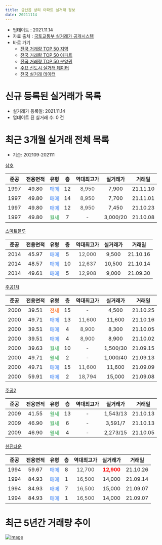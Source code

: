 ```yaml
---
title: 금산읍 상리 아파트 실거래 정보
date: 20211114
---
```


* 업데이트 : 2021.11.14
* 자료 출처 : [국토교통부 실거래가 공개시스템](http://rt.molit.go.kr)
* 바로 가기
    * [전국 거래량 TOP 50 지역](https://apt-info.github.io/apt-trade-info/tr)
    * [전국 거래량 TOP 50 아파트](https://apt-info.github.io/apt-trade-info/ta)
    * [전국 거래량 TOP 50 분양권](https://apt-info.github.io/apt-trade-info/tb)
    * [주요 신도시 실거래 데이터](https://apt-info.github.io/apt-trade-info/newtown)
    * [전국 실거래 데이터](https://apt-info.github.io/apt-trade-info/all)



<script async src="https://pagead2.googlesyndication.com/pagead/js/adsbygoogle.js"></script>
<!-- 기본광고 -->
<ins class="adsbygoogle"
     style="display:block"
     data-ad-client="ca-pub-1142216861245946"
     data-ad-slot="4805727019"
     data-ad-format="auto"
     data-full-width-responsive="true"></ins>
<script>
     (adsbygoogle = window.adsbygoogle || []).push({});
</script>


# 신규 등록된 실거래가 목록

* 실거래가 등록일: 2021.11.14
* 업데이트 된 실거래 수: 0 건




<script async src="https://pagead2.googlesyndication.com/pagead/js/adsbygoogle.js"></script>
<!-- 기본광고 -->
<ins class="adsbygoogle"
     style="display:block"
     data-ad-client="ca-pub-1142216861245946"
     data-ad-slot="4805727019"
     data-ad-format="auto"
     data-full-width-responsive="true"></ins>
<script>
     (adsbygoogle = window.adsbygoogle || []).push({});
</script>


# 최근 3개월 실거래 전체 목록
* 기준: 202109-202111


[삼호](https://search.naver.com/search.naver?query=%EC%82%BC%ED%98%B8)

|준공|전용면적|유형|층|역대최고가|실거래가|거래일|
|:---:|:---:|:---:|:---:|:---:|:---:|:---:|
|1997|49.80|<span style="color:#4285F3">매매</span>|12|<span style="color:#444444">8,950</span>|7,900|21.11.10|
|1997|49.80|<span style="color:#4285F3">매매</span>|14|<span style="color:#444444">8,950</span>|7,700|21.11.01|
|1997|49.80|<span style="color:#4285F3">매매</span>|12|<span style="color:#444444">8,950</span>|7,450|21.10.23|
|1997|49.80|<span style="color:#34A853">월세</span>|7|<span style="color:#444444">-</span>|3,000/20|21.10.08|

[스마트블루](https://search.naver.com/search.naver?query=%EC%8A%A4%EB%A7%88%ED%8A%B8%EB%B8%94%EB%A3%A8)

|준공|전용면적|유형|층|역대최고가|실거래가|거래일|
|:---:|:---:|:---:|:---:|:---:|:---:|:---:|
|2014|45.97|<span style="color:#4285F3">매매</span>|5|<span style="color:#444444">12,000</span>|9,500|21.10.16|
|2014|48.57|<span style="color:#4285F3">매매</span>|10|<span style="color:#444444">12,637</span>|10,500|21.10.14|
|2014|49.61|<span style="color:#4285F3">매매</span>|5|<span style="color:#444444">12,908</span>|9,000|21.09.30|

[주공1차](https://search.naver.com/search.naver?query=%EC%A3%BC%EA%B3%B51%EC%B0%A8)

|준공|전용면적|유형|층|역대최고가|실거래가|거래일|
|:---:|:---:|:---:|:---:|:---:|:---:|:---:|
|2000|39.51|<span style="color:#FF5A00">전세</span>|15|<span style="color:#444444">-</span>|4,500|21.10.25|
|2000|49.71|<span style="color:#4285F3">매매</span>|13|<span style="color:#444444">11,600</span>|11,600|21.10.16|
|2000|39.51|<span style="color:#4285F3">매매</span>|4|<span style="color:#444444">8,900</span>|8,300|21.10.05|
|2000|39.51|<span style="color:#4285F3">매매</span>|4|<span style="color:#444444">8,900</span>|8,900|21.10.02|
|2000|39.63|<span style="color:#34A853">월세</span>|10|<span style="color:#444444">-</span>|1,500/30|21.09.15|
|2000|49.71|<span style="color:#34A853">월세</span>|2|<span style="color:#444444">-</span>|1,000/40|21.09.13|
|2000|49.71|<span style="color:#4285F3">매매</span>|15|<span style="color:#444444">11,600</span>|11,600|21.09.09|
|2000|59.91|<span style="color:#4285F3">매매</span>|2|<span style="color:#444444">18,794</span>|15,000|21.09.08|

[주공2](https://search.naver.com/search.naver?query=%EC%A3%BC%EA%B3%B52)

|준공|전용면적|유형|층|역대최고가|실거래가|거래일|
|:---:|:---:|:---:|:---:|:---:|:---:|:---:|
|2009|41.55|<span style="color:#34A853">월세</span>|13|<span style="color:#444444">-</span>|1,543/13|21.10.13|
|2009|46.90|<span style="color:#34A853">월세</span>|6|<span style="color:#444444">-</span>|3,591/7|21.10.13|
|2009|46.90|<span style="color:#34A853">월세</span>|4|<span style="color:#444444">-</span>|2,273/15|21.10.05|

[한진타운](https://search.naver.com/search.naver?query=%ED%95%9C%EC%A7%84%ED%83%80%EC%9A%B4)

|준공|전용면적|유형|층|역대최고가|실거래가|거래일|
|:---:|:---:|:---:|:---:|:---:|:---:|:---:|
|1994|59.67|<span style="color:#4285F3">매매</span>|8|<span style="color:#444444">12,700</span>|<b><span style="color:#FF0000">12,900</span></b>|21.10.26|
|1994|84.93|<span style="color:#4285F3">매매</span>|1|<span style="color:#444444">16,500</span>|14,000|21.09.14|
|1994|84.93|<span style="color:#4285F3">매매</span>|7|<span style="color:#444444">16,500</span>|15,000|21.09.07|
|1994|84.93|<span style="color:#4285F3">매매</span>|1|<span style="color:#444444">16,500</span>|14,000|21.09.07|



<script async src="https://pagead2.googlesyndication.com/pagead/js/adsbygoogle.js"></script>
<!-- 기본광고 -->
<ins class="adsbygoogle"
     style="display:block"
     data-ad-client="ca-pub-1142216861245946"
     data-ad-slot="4805727019"
     data-ad-format="auto"
     data-full-width-responsive="true"></ins>
<script>
     (adsbygoogle = window.adsbygoogle || []).push({});
</script>


# 최근 5년간 거래량 추이


<div style="width:100%;">
    <canvas id="deal_progress" height="200"></canvas>
</div>

<script>
new Chart(document.getElementById("deal_progress"), {
    type: 'line',
    data: {
        labels: ['16.01','16.02','16.03','16.04','16.05','16.06','16.07','16.08','16.09','16.10','16.11','16.12','17.01','17.02','17.03','17.04','17.05','17.06','17.07','17.08','17.09','17.10','17.11','17.12','18.01','18.02','18.03','18.04','18.05','18.06','18.07','18.08','18.09','18.10','18.11','18.12','19.01','19.02','19.03','19.04','19.05','19.06','19.07','19.08','19.09','19.10','19.11','19.12','20.01','20.02','20.03','20.04','20.05','20.06','20.07','20.08','20.09','20.10','20.11','20.12','21.01','21.02','21.03','21.04','21.05','21.06','21.07','21.08','21.09','21.10','21.11'],
        datasets: [{
            label: '매매/분양권',
            data: [5,15,13,8,18,17,8,11,9,16,11,4,11,9,21,7,3,7,12,11,6,10,15,5,15,6,11,15,9,13,5,4,7,9,13,9,5,5,12,4,7,11,8,6,4,12,20,14,13,15,17,8,13,7,11,11,11,10,13,19,11,18,15,4,13,6,10,7,6,7,2],
            borderColor: "rgba(66, 133, 243, 1)",
            backgroundColor: "rgba(66, 133, 243, 0.05)",
            borderWidth: 1,
            pointRadius: 0,
            fill: false,
            lineTension: 0
        },{
            label: '전/월세',
            data: [17,10,13,9,4,13,14,9,11,9,6,8,2,7,10,12,28,7,14,8,7,5,8,4,9,3,12,8,7,4,8,6,6,10,2,8,6,3,6,11,34,6,7,8,4,19,7,3,9,5,7,10,7,5,2,4,2,4,7,6,3,6,4,5,15,8,6,5,2,5,0],
            borderColor: "rgba(255, 90, 0, 1)",
            backgroundColor: "rgba(255, 90, 0, 0.05)",
            borderWidth: 1,
            pointRadius: 0,
            fill: false,
            lineTension: 0
        },{
            label: '합계',
            data: [22,25,26,17,22,30,22,20,20,25,17,12,13,16,31,19,31,14,26,19,13,15,23,9,24,9,23,23,16,17,13,10,13,19,15,17,11,8,18,15,41,17,15,14,8,31,27,17,22,20,24,18,20,12,13,15,13,14,20,25,14,24,19,9,28,14,16,12,8,12,2],
            borderColor: "rgba(0, 0, 0, 1)",
            backgroundColor: "rgba(0, 0, 0, 0.03)",
            borderWidth: 0.1,
            pointRadius: 0,
            fill: true,
            lineTension: 0
        }
        ]
    },
    options: {
        responsive: true,
        title: {
            display: false
        },
        tooltips: {
            mode: 'index',
            intersect: false
        },
        hover: {
            mode: 'nearest',
            intersect: true
        },
        scales: {
            xAxes: [{
                display: true,
                scaleLabel: {
                    display: true,
                    labelString: '년/월'
                }
            }],
            yAxes: [{
                display: true,
                ticks: {
                    suggestedMin: 0,
                },
                scaleLabel: {
                    display: true,
                    labelString: '실거래 수'
                }
            }]
        }
    }
});

</script>


[![image](https://apt-info.github.io/images/2020-01-03-apt-trade-info/1024x500.png)](https://play.google.com/store/apps/details?id=com.aptinfo.apttradeinfo)

